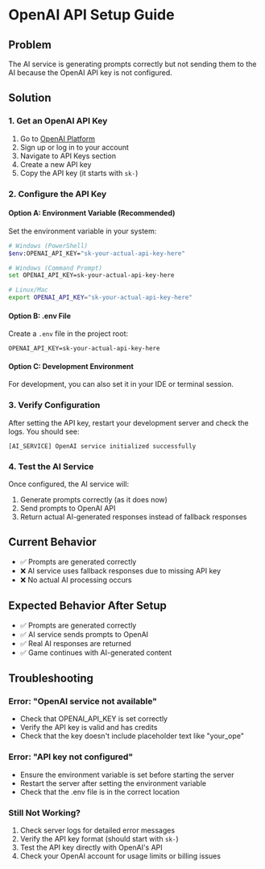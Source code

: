 # OpenAI API Setup Guide

## Problem
The AI service is generating prompts correctly but not sending them to the AI because the OpenAI API key is not configured.

## Solution

### 1. Get an OpenAI API Key
1. Go to [OpenAI Platform](https://platform.openai.com/)
2. Sign up or log in to your account
3. Navigate to API Keys section
4. Create a new API key
5. Copy the API key (it starts with `sk-`)

### 2. Configure the API Key

#### Option A: Environment Variable (Recommended)
Set the environment variable in your system:
```bash
# Windows (PowerShell)
$env:OPENAI_API_KEY="sk-your-actual-api-key-here"

# Windows (Command Prompt)
set OPENAI_API_KEY=sk-your-actual-api-key-here

# Linux/Mac
export OPENAI_API_KEY="sk-your-actual-api-key-here"
```

#### Option B: .env File
Create a `.env` file in the project root:
```env
OPENAI_API_KEY=sk-your-actual-api-key-here
```

#### Option C: Development Environment
For development, you can also set it in your IDE or terminal session.

### 3. Verify Configuration
After setting the API key, restart your development server and check the logs. You should see:
```
[AI_SERVICE] OpenAI service initialized successfully
```

### 4. Test the AI Service
Once configured, the AI service will:
1. Generate prompts correctly (as it does now)
2. Send prompts to OpenAI API
3. Return actual AI-generated responses instead of fallback responses

## Current Behavior
- ✅ Prompts are generated correctly
- ❌ AI service uses fallback responses due to missing API key
- ❌ No actual AI processing occurs

## Expected Behavior After Setup
- ✅ Prompts are generated correctly
- ✅ AI service sends prompts to OpenAI
- ✅ Real AI responses are returned
- ✅ Game continues with AI-generated content

## Troubleshooting

### Error: "OpenAI service not available"
- Check that OPENAI_API_KEY is set correctly
- Verify the API key is valid and has credits
- Check that the key doesn't include placeholder text like "your_ope"

### Error: "API key not configured"
- Ensure the environment variable is set before starting the server
- Restart the server after setting the environment variable
- Check that the .env file is in the correct location

### Still Not Working?
1. Check server logs for detailed error messages
2. Verify the API key format (should start with `sk-`)
3. Test the API key directly with OpenAI's API
4. Check your OpenAI account for usage limits or billing issues
























